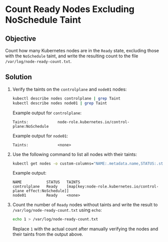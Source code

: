 # Count Ready Nodes Excluding NoSchedule Taint

## Objective
Count how many Kubernetes nodes are in the `Ready` state, excluding those with the `NoSchedule` taint, and write the resulting count to the file `/var/log/node-ready-count.txt`.

## Solution
1. Verify the taints on the `controlplane` and `node01` nodes:
    ```bash
    kubectl describe nodes controlplane | grep Taint
    kubectl describe nodes node01 | grep Taint
    ```
    Example output for `controlplane`:
    ```
    Taints:             node-role.kubernetes.io/control-plane:NoSchedule
    ```
    Example output for `node01`:
    ```
    Taints:             <none>
    ```

2. Use the following command to list all nodes with their taints:
    ```bash
    kubectl get nodes -o custom-columns="NAME:.metadata.name,STATUS:.status.conditions[-1].type,TAINTS:.spec.taints"
    ```
    Example output:
    ```
    NAME           STATUS   TAINTS
    controlplane   Ready    [map[key:node-role.kubernetes.io/control-plane effect:NoSchedule]]
    node01         Ready    <none>
    ```

3. Count the number of `Ready` nodes without taints and write the result to `/var/log/node-ready-count.txt` using `echo`:
    ```bash
    echo 1 > /var/log/node-ready-count.txt
    ```

    Replace `1` with the actual count after manually verifying the nodes and their taints from the output above.
